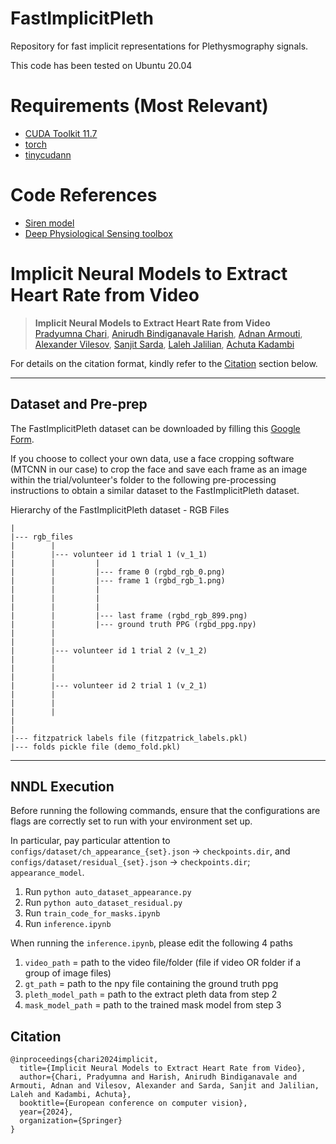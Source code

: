 # FastImplicitPleth
Repository for fast implicit representations for Plethysmography signals.

This code has been tested on Ubuntu 20.04

# Requirements (Most Relevant)
- [CUDA Toolkit 11.7](https://developer.nvidia.com/cuda-11-7-0-download-archive)
- [torch](https://pytorch.org/get-started/locally/)
- [tinycudann](https://github.com/NVlabs/tiny-cuda-nn)

# Code References
- [Siren model](https://colab.research.google.com/github/vsitzmann/siren/blob/master/explore_siren.ipynb#scrollTo=gupA19Fc2kvw)
- [Deep Physiological Sensing toolbox](https://github.com/ubicomplab/rPPG-Toolbox)



# Implicit Neural Models to Extract Heart Rate from Video

> __Implicit Neural Models to Extract Heart Rate from Video__  
> [Pradyumna Chari](https://pradyumnachari.github.io/), [Anirudh Bindiganavale Harish](https://anirudh0707.github.io/), [Adnan Armouti](https://adnan-armouti.github.io/), [Alexander Vilesov](https://asvilesov.github.io/), [Sanjit Sarda](https://sanit1.github.io/), [Laleh Jalilian](https://www.uclahealth.org/laleh-jalilian/), [Achuta Kadambi](https://www.ee.ucla.edu/achuta-kadambi/)<br/>

For details on the citation format, kindly refer to the [Citation](https://github.com/UCLA-VMG/FastImplicitPleth#citation) section below.

<hr /> 

## Dataset and Pre-prep

The FastImplicitPleth dataset can be downloaded by filling this [Google Form](https://forms.gle/mUg2WozmtUh2MBzRA).

If you choose to collect your own data, use a face cropping software (MTCNN in our case) to crop the face and save each frame as an image within the trial/volunteer's folder to the following pre-processing instructions to obtain a similar dataset to the FastImplicitPleth dataset.

Hierarchy of the FastImplicitPleth dataset - RGB Files
```
|
|--- rgb_files
|        |
|        |--- volunteer id 1 trial 1 (v_1_1)
|        |         |
|        |         |--- frame 0 (rgbd_rgb_0.png)
|        |         |--- frame 1 (rgbd_rgb_1.png)
|        |         |
|        |         |
|        |         |
|        |         |--- last frame (rgbd_rgb_899.png)
|        |         |--- ground truth PPG (rgbd_ppg.npy)
|        | 
|        | 
|        |--- volunteer id 1 trial 2 (v_1_2)
|        | 
|        | 
|        | 
|        |--- volunteer id 2 trial 1 (v_2_1)
|        |
|        |
|        |
|
|
|--- fitzpatrick labels file (fitzpatrick_labels.pkl)
|--- folds pickle file (demo_fold.pkl)
```

<hr/>

## NNDL Execution
Before running the following commands, ensure that the configurations are flags are correctly set to run with your environment set up.

In particular, pay particular attention to `configs/dataset/ch_appearance_{set}.json` -> `checkpoints.dir`, and `configs/dataset/residual_{set}.json` -> `checkpoints.dir`; `appearance_model`.


1. Run `python auto_dataset_appearance.py`
2. Run `python auto_dataset_residual.py`
3. Run `train_code_for_masks.ipynb`
4. Run `inference.ipynb`

When running the `inference.ipynb`, please edit the following 4 paths
1. `video_path` = path to the video file/folder (file if video OR folder if a group of image files)
2. `gt_path` = path to the npy file containing the ground truth ppg
3. `pleth_model_path` = path to the extract pleth data from step 2
4. `mask_model_path` = path to the trained mask model from step 3

## Citation

```
@inproceedings{chari2024implicit,
  title={Implicit Neural Models to Extract Heart Rate from Video},
  author={Chari, Pradyumna and Harish, Anirudh Bindiganavale and Armouti, Adnan and Vilesov, Alexander and Sarda, Sanjit and Jalilian, Laleh and Kadambi, Achuta},
  booktitle={European conference on computer vision},
  year={2024},
  organization={Springer}
}
```
